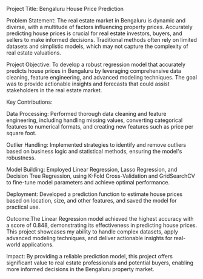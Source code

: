 Project Title: Bengaluru House Price Prediction

Problem Statement:
The real estate market in Bengaluru is dynamic and diverse, with a multitude of factors influencing property prices. Accurately predicting house prices is crucial for real estate investors, buyers, and sellers to make informed decisions. Traditional methods often rely on limited datasets and simplistic models, which may not capture the complexity of real estate valuations.

Project Objective:
To develop a robust regression model that accurately predicts house prices in Bengaluru by leveraging comprehensive data cleaning, feature engineering, and advanced modeling techniques. The goal was to provide actionable insights and forecasts that could assist stakeholders in the real estate market.

Key Contributions:

Data Processing: Performed thorough data cleaning and feature engineering, including handling missing values, converting categorical features to numerical formats, and creating new features such as price per square foot.

Outlier Handling: Implemented strategies to identify and remove outliers based on business logic and statistical methods, ensuring the model's robustness.

Model Building: Employed Linear Regression, Lasso Regression, and Decision Tree Regression, using K-Fold Cross-Validation and GridSearchCV to fine-tune model parameters and achieve optimal performance.

Deployment: Developed a prediction function to estimate house prices based on location, size, and other features, and saved the model for practical use.

Outcome:The Linear Regression model achieved the highest accuracy with a score of 0.848, demonstrating its effectiveness in predicting house prices. This project showcases my ability to handle complex datasets, apply advanced modeling techniques, and deliver actionable insights for real-world applications.

Impact:
By providing a reliable prediction model, this project offers significant value to real estate professionals and potential buyers, enabling more informed decisions in the Bengaluru property market.






